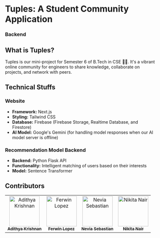 # Tuples: A Student Community Application
### Backend

## What is Tuples?
Tuples is our mini-project for Semester 6 of B.Tech in CSE 🚶‍♀️. It's a vibrant online community for engineers to share knowledge, collaborate on projects, and network with peers.

## Technical Stuffs

### Website
- **Framework:** Next.js
- **Styling:** Tailwind CSS
- **Database:** Firebase (Firebase Storage, Realtime Database, and Firestore)
- **AI Model:** Google's Gemini (for handling model responses when our AI model server is offline)

### Recommendation Model Backend
- **Backend:** Python Flask API
- **Functionality:** Intelligent matching of users based on their interests
- **Model:** Sentence Transformer

## Contributors

<table>
<tr>
    <td align="center">
        <a href="https://github.com/fal3n-4ngel">
            <img src="https://avatars.githubusercontent.com/u/79042374?v=4" width="100;" alt="Adithya Krishnan"/>
            <br />
            <sub><b>Adithya Krishnan</b></sub>
        </a>
    </td>
    <td align="center">
        <a href="https://github.com/Fer-Win">
            <img src="https://avatars.githubusercontent.com/u/102341775?v=4" width="100;" alt="Ferwin Lopez"/>
            <br />
            <sub><b>Ferwin Lopez</b></sub>
        </a>
    </td>
    <td align="center">
        <a href="https://github.com/neviaseb03">
            <img src="https://avatars.githubusercontent.com/u/101114152?v=4" width="100;" alt="Nevia Sebastian"/>
            <br />
            <sub><b>Nevia Sebastian</b></sub>
        </a>
    </td>
    <td align="center">
        <a href="https://github.com/Nk0x1">
            <img src="https://avatars.githubusercontent.com/u/114907090?v=4" width="100;" alt="Nikita Nair"/>
            <br />
            <sub><b>Nikita Nair</b></sub>
        </a>
    </td>
</tr>
</table>
